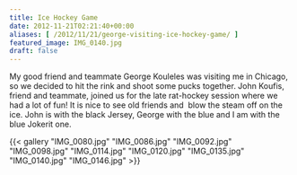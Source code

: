 ```yaml
---
title: Ice Hockey Game
date: 2012-11-21T02:21:40+00:00
aliases: [ /2012/11/21/george-visiting-ice-hockey-game/ ]
featured_image: IMG_0140.jpg
draft: false
---
```

My good friend and teammate George Kouleles was visiting me in Chicago, so we decided to hit the rink and shoot some pucks together. John Koufis, friend and teammate, joined us for the late rat-hockey session where we had a lot of fun! It is nice to see old friends and  blow the steam off on the ice. John is with the black Jersey, George with the blue and I am with the blue Jokerit one.

{{< gallery "IMG_0080.jpg"	"IMG_0086.jpg"	"IMG_0092.jpg"	"IMG_0098.jpg"	"IMG_0114.jpg"	"IMG_0120.jpg"	"IMG_0135.jpg" "IMG_0140.jpg" "IMG_0146.jpg" >}}
